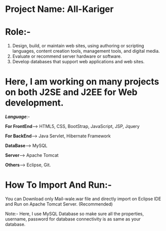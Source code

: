 # Project Name: All-Kariger


# Role:-
1. Design, build, or maintain web sites, using authoring or scripting languages, content creation tools, management tools, and digital media.
2. Evaluate or recommend server hardware or software.
3. Develop databases that support web applications and web sites.

# Here, I am working on many projects on both J2SE and J2EE for Web development.
_**Language**_:-


**For FrontEnd**--> HTML5, CSS, BootStrap, JavaScript, JSP, Jquery



**For BackEnd**--> Java Servlet, Hibernate Framework



**DataBase**--> MySQL


**Server**--> Apache Tomcat



**Others**--> Eclipse, Git.


# How To Import And Run:-

You can Download only Mail-wale.war file and directly import on Eclipse IDE and Run on Apache Tomcat Server. (Recommended)

Note:- Here, I use MySQL Database so make sure all the properties, username, password for database connectivity is as same as your database. 
